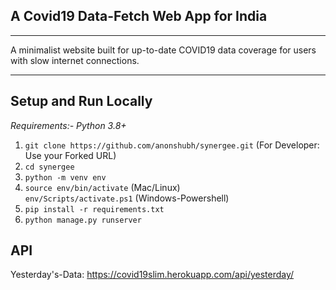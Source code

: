## A Covid19 Data-Fetch Web App for India
---
A minimalist website built for up-to-date COVID19 data coverage for users with slow internet connections.

---
**Setup and Run Locally**
---
*Requirements:- Python 3.8+*<br>
1) `git clone https://github.com/anonshubh/synergee.git`
(For Developer: Use your Forked URL) 
2) `cd synergee`
3) `python -m venv env`
4) `source env/bin/activate` (Mac/Linux)<br>
   `env/Scripts/activate.ps1` (Windows-Powershell)
5) `pip install -r requirements.txt`
6) `python manage.py runserver`

**API**
---
Yesterday's-Data: 
https://covid19slim.herokuapp.com/api/yesterday/

